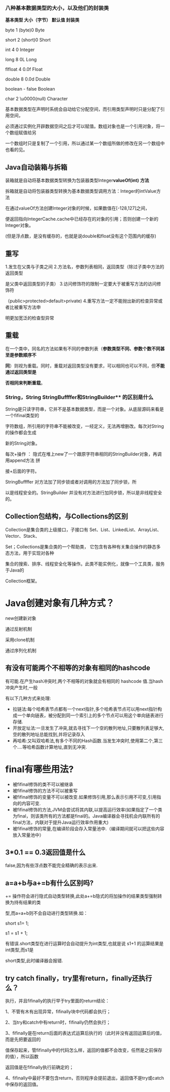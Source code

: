 ### **八种基本数据类型的大小，以及他们的封装类**

**基本类型 大小（字节） 默认值 封装类**

byte 1 (byte)0 Byte

short 2 (short)0 Short

int 4 0 Integer

long 8 0L Long

flfloat 4 0.0f Float

double 8 0.0d Double

boolean - false Boolean

char 2 \u0000(null) Character



基本数据类型在声明时系统会自动给它分配空间，而引用类型声明时只是分配了引用空间，

必须通过实例化开辟数据空间之后才可以赋值。数组对象也是一个引用对象，将一个数组赋值给另

一个数组时只是复制了一个引用，所以通过某一个数组所做的修改在另一个数组中也看的见。

## Java自动装箱与拆箱

装箱就是自动将基本数据类型转换为包装器类型Integer**valueOf(int)** **方法**

拆箱就是自动将包装器类型转换为基本数据类型调用方法：Integer的intValue方法



在通过valueOf方法创建Integer对象的时候，如果数值在[-128,127]之间，

便返回指向IntegerCache.cache中已经存在的对象的引用；否则创建一个新的Integer对象。

(但是浮点数，是没有缓存的，也就是说double和float没有这个范围内的缓存)

## 重写

 1.发生在父类与子类之间 2.方法名，参数列表相同，返回类型（除过子类中方法的返回类型

是父类中返回类型的子类） 3.访问修饰符的限制一定要大于被重写方法的访问修饰符

（public>protected>default>private) 4.重写方法一定不能抛出新的检查异常或者比被重写方法申

明更加宽泛的检查型异常



## 重载

在一个类中，同名的方法如果有不同的参数列表（**参数类型不同、参数个数不同甚至是参数顺序不**

**同**）则视为重载。同时，重载对返回类型没有要求，可以相同也可以不同，但**不能通过返回类型是**

**否相同来判断重载**。



### **String，String StringBuffffer**和StringBuilder** 的区别是什么

String是只读字符串，它并不是基本数据类型，而是一个对象。从底层源码来看是一个fifinal类型的

字符数组，所引用的字符串不能被改变，一经定义，无法再增删改。每次对String的操作都会生成

新的String对象。

每次+操作 ： 隐式在堆上new了一个跟原字符串相同的StringBuilder对象，再调用append方法 拼 

接+后面的字符。



 StringBuffffer 对方法加了同步锁或者对调用的方法加了同步锁，所

以是线程安全的。StringBuilder 并没有对方法进行加同步锁，所以是非线程安全的。

##  Collection包结构，与Collections的区别

Collection是集合类的上级接口，子接口有 Set、List、LinkedList、ArrayList、Vector、Stack、

Set；Collections是集合类的一个帮助类， 它包含有各种有关集合操作的静态多态方法，用于实现对各种

集合的搜索、排序、线程安全化等操作。此类不能实例化，就像一个工具类，服务于Java的

Collection框架。



# Java创建对象有几种方式？

new创建新对象

通过反射机制

采用clone机制

通过序列化机制

## 有没有可能两个不相等的对象有相同的hashcode

有可能.在产生hash冲突时,两个不相等的对象就会有相同的 hashcode 值.当hash冲突产生时,一般

有以下几种方式来处理:

- 拉链法:每个哈希表节点都有一个next指针,多个哈希表节点可以用next指针构成一个单向链表，被分配到同一个索引上的多个节点可以用这个单向链表进行存储.
- 开放定址法:一旦发生了冲突,就去寻找下一个空的散列地址,只要散列表足够大,空的散列地址总能找到,并将记录存入
- 再哈希:又叫双哈希法,有多个不同的Hash函数.当发生冲突时,使用第二个,第三个….等哈希函数计算地址,直到无冲突.

# final有哪些用法?

- 被fifinal修饰的类不可以被继承
- 被fifinal修饰的方法不可以被重写
- 被fifinal修饰的变量不可以被改变.如果修饰引用,那么表示引用不可变,引用指向的内容可变. 
- 被fifinal修饰的方法,JVM会尝试将其内联,以提高运行效率(如果指定了一个类为final，则该类所有的方法都是final的。Java编译器会寻找机会内联所有的final方法，内联对于提升Java运行效率作用重大)
- 被fifinal修饰的常量,在编译阶段会存入常量池中.（编译期间就可以把这些内容放入常量池中）

## 3*0.1 == 0.3返回值是什么

false,因为有些浮点数不能完全精确的表示出来.

## a=a+b与a+=b有什么区别吗?

+= 操作符会进行隐式自动类型转换,此处a+=b隐式的将加操作的结果类型强制转换为持有结果的类

型,而a=a+b则不会自动进行类型转换.如：

short s1= 1;

s1 = s1 + 1;

有错误.short类型在进行运算时会自动提升为int类型,也就是说 s1+1 的运算结果是int类型,而s1是

short类型,此时编译器会报错.



## try catch finally，try里有return，finally还执行么？

执行，并且fifinally的执行早于try里面的return结论：

1、不管有木有出现异常，fifinally块中代码都会执行；

2、当try和catch中有return时，fifinally仍然会执行；

3、fifinally是在return后面的表达式运算后执行的（此时并没有返回运算后的值，而是先把要返回的

值保存起来，管fifinally中的代码怎么样，返回的值都不会改变，任然是之前保存的值），所以函数

返回值是在fifinally执行前确定的；

4、fifinally中最好不要包含return，否则程序会提前退出，返回值不是try或catch中保存的返回值。
